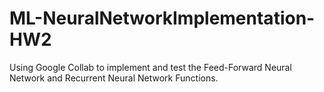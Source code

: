 # ML-NeuralNetworkImplementation-HW2
Using Google Collab to implement and test the Feed-Forward Neural Network and Recurrent Neural Network Functions. 

